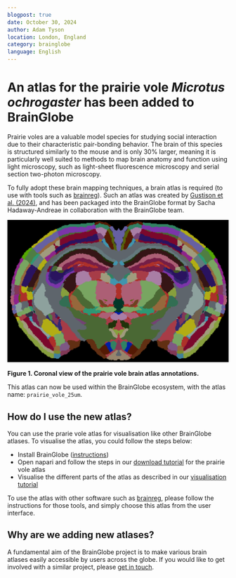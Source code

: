 ```yaml
---
blogpost: true
date: October 30, 2024
author: Adam Tyson
location: London, England
category: brainglobe
language: English
---
```


# An atlas for the prairie vole _Microtus ochrogaster_ has been added to BrainGlobe
Prairie voles are a valuable model species for studying social interaction due to their characteristic pair-bonding behavior. 
The brain of this species is structured similarly to the mouse and is only 30% larger, meaning it is particularly well suited to methods to map 
brain anatomy and function using light microscopy, such as light-sheet fluorescence microscopy and serial section two-photon microscopy.

To fully adopt these brain mapping techniques, a brain atlas is required (to use with tools such as 
[brainreg](/documentation/brainreg/index)). Such an atlas was created by 
[Gustison et al. (2024)](https://doi.org/10.7554/eLife.87029.3), and has been packaged into the BrainGlobe format by
Sacha Hadaway-Andreae in collaboration with the BrainGlobe team.


![prairie vole brain atlas annotations](./images/prairie_vole_annotations.png)

**Figure 1. Coronal view of the prairie vole brain atlas annotations.**

This atlas can now be used within the BrainGlobe ecosystem, with the atlas name: `prairie_vole_25um`.

## How do I use the new atlas?

You can use the prarie vole atlas for visualisation like other BrainGlobe atlases. To visualise the atlas, you could follow the steps below:

* Install BrainGlobe ([instructions](/documentation/index))
* Open napari and follow the steps in our [download tutorial](/tutorials/manage-atlases-in-GUI.md) for the prairie vole atlas
* Visualise the different parts of the atlas as described in our [visualisation tutorial](/tutorials/visualise-atlas-napari)

To use the atlas with other software such as [brainreg](/documentation/brainreg/index), please follow the instructions 
for those tools, and simply choose this atlas from the user interface.

## Why are we adding new atlases?

A fundamental aim of the BrainGlobe project is to make various brain atlases easily accessible by users across the globe. If you would like to get involved with a similar project, please [get in touch](/contact).
